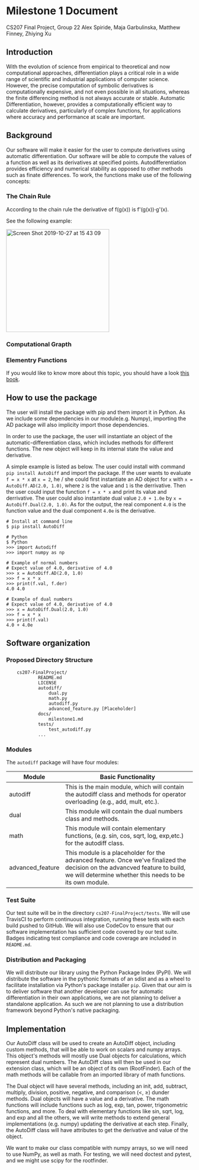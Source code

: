 # Milestone 1 Document
CS207 Final Project, Group 22
Alex Spiride, Maja Garbulinska, Matthew Finney, Zhiying Xu

## Introduction
With the evolution of science from empirical to theoretical and now computational approaches, differentiation plays a critical role in a wide range of scientific and industrial applications of computer science. However, the precise computation of symbolic derivatives is computationally expensive, and not even possible in all situations, whereas the finite differencing method is not always accurate or stable. Automatic Differentiation, however, provides a computationally efficient way to calculate derivatives, particularly of complex functions, for applications where accuracy and performance at scale are important.

## Background
Our software will make it easier for the user to compute derivatives using automatic differentiation. Our software will be able to compute the values of a function as well as its derivatives at specified points. Autodifferentiation provides efficiency and numerical stability as opposed to other methods such as finate differences. To work, the functions make use of the following concepts:

### The Chain Rule

According to the chain rule the derivative of f(g(x)) is f'(g(x))⋅g'(x).

See the following example: 

<img width="278" alt="Screen Shot 2019-10-27 at 15 43 09" src="https://user-images.githubusercontent.com/43005886/67640363-a5cbe580-f8d0-11e9-907f-bea69360198e.png">


### Computational Grapth
### Elementry Functions

If you would like to know more about this topic, you should have a look [this book](https://arxiv.org/pdf/1411.0583.pdf).

## How to use the package
The user will install the package with pip and them import it in Python. As we include some dependencies in our module(e.g. Numpy), importing the AD package will also implicity import those dependencies. 

In order to use the package, the user will instantiate an object of the automatic-differentiation class, which includes methods for different functions. The new object will keep in its internal state the value and derivative. 

A simple example is listed as below. The user could install with command ``pip install AutoDiff`` and import the package. If the user wants to evaluate ``f = x * x`` at ``x = 2``, he / she could first instantiate an AD object for ``x`` with ``x = AutoDiff.AD(2.0, 1.0)``, where ``2`` is the value and ``1`` is the derrivative. Then the user could input the function ``f = x * x`` and print its value and derrivative. The user could also instantiate dual value ``2.0 + 1.0e`` by ``x = AutoDiff.Dual(2.0, 1.0)``. As for the output, the real component ``4.0`` is the function value and the dual component ``4.0e`` is the derivative.
```
# Install at command line
$ pip install AutoDiff

# Python
$ Python
>>> import Autodiff 
>>> import numpy as np

# Example of normal numbers
# Expect value of 4.0, derivative of 4.0
>>> x = AutoDiff.AD(2.0, 1.0) 
>>> f = x * x
>>> print(f.val, f.der)
4.0 4.0

# Example of dual numbers
# Expect value of 4.0, derivative of 4.0
>>> x = AutoDiff.Dual(2.0, 1.0)
>>> f = x * x
>>> print(f.val)
4.0 + 4.0e
```

## Software organization
### Proposed Directory Structure
```
	cs207-FinalProject/
			README.md
			LICENSE
			autodiff/
				dual.py
				math.py
				autodiff.py
				advanced_feature.py [Placeholder]
			docs/
				milestone1.md
			tests/
				test_autodiff.py
			...
```

### Modules
The `autodiff` package will have four modules:

|Module|Basic Functionality|
|-|-|
|autodiff| This is the main module, which will contain the autodiff class and methods for operator overloading (e.g., add, mult, etc.).|
|dual| This module will contain the dual numbers class and methods.|
|math| This module will contain elementary functions, (e.g. sin, cos, sqrt, log, exp,etc.) for the autodiff class. |
|advanced_feature| This module is a placeholder for the advanced feature. Once we've finalized the decision on the advancved feature to build, we will determine whether this needs to be its own module.|

### Test Suite
Our test suite will be in the directory `cs207-FinalProject/tests`. We will use TravisCI to perform continuous integration, running these tests with each build pushed to GitHub. We will also use CodeCov to ensure that our software implementation has sufficient code covered by our test suite. Badges indicating test compliance and code coverage are included in `README.md`.


### Distribution and Packaging
We will distribute our library using the Python Package Index (PyPI). We will distribute the software in the pythonic formats of an sdist and as a wheel to facilitate installation via Python's package installer `pip`. Given that our aim is to deliver software that another developer can use for automatic differentiation in their own applications, we are not planning to deliver a standalone application. As such we are not planning to use a distribution framework beyond Python's native packaging.

## Implementation
Our AutoDiff class will be used to create an AutoDiff object, including custom methods, that will be able to work on scalars and numpy arrays. This object's methods will mostly use Dual objects for calculations, which represent dual numbers. The AutoDiff class will then be used in our extension class, which will be an object of its own (RootFinder). Each of the math methods will be callable from an imported library of math functions.

The Dual object will have several methods, including an init, add, subtract, multiply, division, positive, negative, and comparison (<, ≥) dunder methods. Dual objects will have a value and a derivative. The math functions will include functions such as log, exp, tan, power, trigonometric functions, and more. To deal with elementary functions like sin, sqrt, log, and exp and all the others, we will write methods to extend general implementations (e.g. numpy) updating the derivative at each step. Finally, the AutoDiff class will have attributes to get the derivative and value of the object.

We want to make our class compatible with numpy arrays, so we will need to use NumPy, as well as math. For testing, we will need doctest and pytest, and we might use scipy for the rootfinder. 
